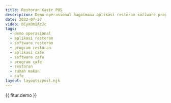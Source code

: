 ```yaml
---
title: Restoran Kasir POS
description: Demo operasional bagaimana aplikasi restoran software program ini bekerja dengan mesin kasir pos.
date: 2022-07-27
video: 0CyXOmIAcJc
tags:
  - demo operasional
  - aplikasi restoran
  - software restoran
  - program restoran
  - aplikasi cafe
  - software cafe
  - program cafe
  - restoran
  - rumah makan
  - cafe
layout: layouts/post.njk
---
```


{{ fitur.demo }}
